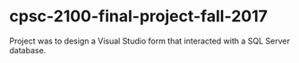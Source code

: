 # cpsc-2100-final-project-fall-2017
Project was to design a Visual Studio form that interacted with a SQL Server database.
